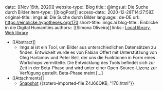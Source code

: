 date:: [[Nov 19th, 2020]]
website-type:: Blog
title:: @imgs.ai: Die Suche durch Bilder
item-type:: [[blogPost]]
access-date:: 2020-12-28T14:27:58Z
original-title:: imgs.ai: Die Suche durch Bilder
language:: de-DE
url:: https://einblicke.hypotheses.org/170
short-title:: imgs.ai
blog-title:: Einblicke in die Digital Humanities
authors:: [[Simona Oliveira]]
links:: [Local library](zotero://select/groups/2386895/items/EXWVD9VB), [Web library](https://www.zotero.org/groups/2386895/items/EXWVD9VB)

- [[Abstract]]
	- Imgs.ai ist ein Tool, um Bilder aus unterschiedlichen Datensätzen zu finden. Entwickelt wurde es von Fabian Offert mit Unterstützung von Oleg Harlamov und Peter Bell, der uns die Funktionen in Form eines Workshops vermittelte. Die Entwicklung des Tools befindet sich zur Zeit in der Beta-Phase und wird unter einer Open-Source-Lizenz zur Verfügung gestellt. Beta-Phase meint […]
- [[Attachments]]
	- [Snapshot](https://einblicke.hypotheses.org/170) {{zotero-imported-file Z4J66QKB, "170.html"}}